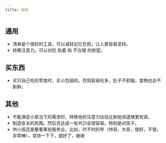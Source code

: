 ```yaml
---
title: 经验
---
```


## 通用
* 清单是个很好的工具。可以减轻记忆负担，让人更容易坚持。
* 转移注意力。可以对抗 执着 和 不合理 的欲望。

## 买东西
* 买只自己吃的零食时，买小包装的。否则容易吃多，肚子不舒服。食物也会不新鲜。

## 其他
* 不能满足小孩当下的需求时，转移他的注意力往往比和他讲道理更有效。
* 制造安全的氛围。然后去达成一些共识会很容易。特别是对孩子。
* 哄小孩还是要看某些服务业。比如，时不时的夸（帅哥，大哥，很好，不错，非常棒），坚持一下下，就好了，谢谢

